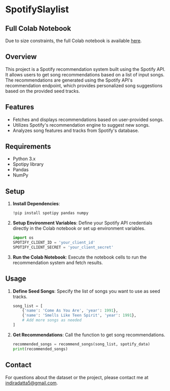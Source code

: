 # SpotifySlaylist

## Full Colab Notebook

Due to size constraints, the full Colab notebook is available [here](https://colab.research.google.com/drive/1zygKN_l7wV0jitmgfm9JjSUCYHTcw3sn#scrollTo=H7cabDiKcgtc).

## Overview

This project is a Spotify recommendation system built using the Spotify API. It allows users to get song recommendations based on a list of input songs. The recommendations are generated using the Spotify API's recommendation endpoint, which provides personalized song suggestions based on the provided seed tracks.

## Features

- Fetches and displays recommendations based on user-provided songs.
- Utilizes Spotify's recommendation engine to suggest new songs.
- Analyzes song features and tracks from Spotify's database.

## Requirements

- Python 3.x
- Spotipy library
- Pandas
- NumPy

## Setup

1. **Install Dependencies**:
    ```bash
    !pip install spotipy pandas numpy
    ```

2. **Setup Environment Variables**:
    Define your Spotify API credentials directly in the Colab notebook or set up environment variables.

    ```python
    import os
    SPOTIFY_CLIENT_ID = 'your_client_id'
    SPOTIFY_CLIENT_SECRET = 'your_client_secret'
    ```

3. **Run the Colab Notebook**:
    Execute the notebook cells to run the recommendation system and fetch results.

## Usage

1. **Define Seed Songs**:
    Specify the list of songs you want to use as seed tracks.

    ```python
    song_list = [
        {'name': 'Come As You Are', 'year': 1991},
        {'name': 'Smells Like Teen Spirit', 'year': 1991},
        # Add more songs as needed
    ]
    ```

2. **Get Recommendations**:
    Call the function to get song recommendations.

    ```python
    recommended_songs = recommend_songs(song_list, spotify_data)
    print(recommended_songs)
    ```

## Contact

For questions about the dataset or the project, please contact me at [indiradatta5@gmail.com](mailto:indiradatta5@gmail.com).
